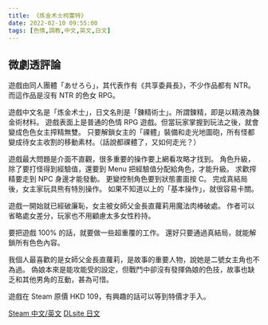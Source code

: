```yaml
---
title: 《炼金术士柯蕾特》
date: 2022-02-10 09:55:00
tags: [色情,調教,中文,英文,日文]
---
```

## 微劇透評論

遊戲由同人團體「あせろら」，其代表作有《共享委員長》，不少作品都有 NTR。而這作品是沒有 NTR 的色女 RPG。

遊戲中文名是「炼金术士」，日文名則是「錬精術士」。所謂鍊精，即是以精液為鍊金術材料。
遊戲表面上是普通的色情 RPG 遊戲。但當玩家掌握到玩法之後，就會變成色色女主搾精無雙。
只要解鎖女主的「祼體」裝備和走光地圖砲，所有怪都變成待女主收割的移動素材。（話說都祼體了，又如何走光？）

遊戲最大問題是介面不直觀，很多重要的操作要上網看攻略才找到。
角色升級，除了要打怪得到經驗值，還要到 Menu 把經驗值分配給角色，才能升級。
求歡搾精要走到 NPC 身邊才能發動。
更變控制角色要到狀態畫面按 C。
完成真結局後，女主家玩具熊有特別操作。
如果不知道以上的「基本操作」，就很容易卡關。

遊戲一開始就已經破廉恥，女主被女師父金長直蘿莉用魔法肉棒破處。
作者可以省略處女差分，玩家也不用顧慮太多女性矝持。

要把遊戲 100% 的話，就要做一些超重覆的工作。
還好只要通過真結局，就能解鎖所有色色內容。

我個人最喜歡的是女師父金長直蘿莉，是故事的重要人物，說她是二號女主角也不為過。
偽娘本來是能攻能受的設定，但戰鬥中卻沒有發揮偽娘的色技，故事也缺乏和其他男角的互動，甚為可惜。

遊戲在 Steam 原價 HKD 109，有興趣的話可以等到特價才手入。

[Steam 中文/英文](https://store.steampowered.com/app/1135830/_/)
[DLsite 日文](https://www.dlsite.com/maniax/work/=/product_id/RJ249908.html)
